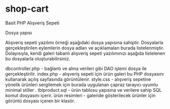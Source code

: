 # shop-cart
Basit PHP Alışveriş Sepeti

Dosya yapısı

Alışveriş sepeti yazılımı örneği aşağıdaki dosya yapısına sahiptir. Dosyalarla gerçekleştirilen eylemlerin dosya adları ve açıklamaları burada listelenmiştir. Dolayısıyla, kendi galeri tabanlı alışveriş sepeti yazılımınızı aşağıda listelenen bu dosyalarla oluşturabilirsiniz.

dbcontroller.php  - bağlantı ve alma verileri gibi DAO işlemi dosya ile gerçekleştirilir.
index.php - alışveriş sepeti için ürün galeri bu PHP dosyasını kullanarak açılış sayfasında görüntülenir.
style.css -  alışveriş sepetine yönelik ürünleri sergilemek için burada uygulanan çapraz tarayıcı uyumlu minimal stiller .
tblproduct.sql - ürün tablosu yapısına ve verilere sahip SQL komut dosyasını içerir.
ürün resimleri - galeride gösterilecek ürünler için görüntü dosyası içeren bir klasör. 
